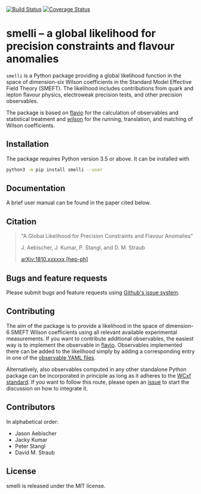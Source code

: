 <a href="https://travis-ci.org/smelli/smelli">![Build Status](https://travis-ci.org/smelli/smelli.svg?branch=master)</a> [![Coverage Status](https://coveralls.io/repos/github/smelli/smelli/badge.svg)](https://coveralls.io/github/smelli/smelli)

# smelli – a global likelihood for precision constraints and flavour anomalies

`smelli` is a Python package providing a global likelihood function in the
space of dimension-six Wilson coefficients in the Standard Model Effective
Field Theory (SMEFT). The likelihood includes contributions from
quark and lepton flavour physics, electroweak precision tests, and other
precision observables.

The package is based on [flavio](https://github.com/flav-io/flavio) for the
calculation of observables and statistical treatment and
[wilson](https://github.com/wilson-eft/wilson) for the running, translation,
and matching of Wilson coefficients.

## Installation

The package requires Python version 3.5 or above. It can be installed with

```bash
python3 -m pip install smelli --user
```


## Documentation

A brief user manual can be found in the paper cited below.

## Citation

> "A Global Likelihood for Precision Constraints and Flavour Anomalies"
>
>  J. Aebischer, J. Kumar, P. Stangl, and D. M. Straub
>
>  [arXiv:1810.xxxxxx [hep-ph]](https://arxiv.org/abs/1810.xxxxxx)


## Bugs and feature requests

Please submit bugs and feature requests using
[Github's issue system](https://github.com/smelli/smelli/issues).

## Contributing

The aim of the package is to provide a likelihood in the
space of dimension-6 SMEFT Wilson coefficients using all
relevant available experimental measurements. If you want
to contribute additional observables, the easiest way is
to implement the observable in [flavio](https://github.com/flav-io/flavio). Observables
implemented there can be added to the likelihood simply
by adding a corresponding entry in one of the
[observable YAML files](https://github.com/smelli/smelli/tree/master/smelli/data/yaml).

Alternatively, also observables computed in any other standalone Python package can be incorporated in principle as long as it adheres to the [WCxf standard](https://wcxf.github.io).
If you want to follow this route, please open an [issue](https://github.com/smelli/smelli/issues) to start the discussion on how to integrate it.

## Contributors

In alphabetical order:

- Jason Aebischer
- Jacky Kumar
- Peter Stangl
- David M. Straub

## License

smelli is released under the MIT license.
